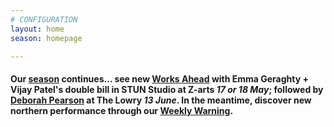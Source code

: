 ```yaml
---
# CONFIGURATION
layout: home
season: homepage

---
```

#### Our [season](/current/2018-springsummer) continues… see new [Works Ahead](/current/2018-worksahead) with Emma Geraghty + Vijay Patel's double bill in STUN Studio at Z-arts *17 or 18 May*; followed by [Deborah Pearson](/current/2018-springsummer/pearson) at The Lowry *13 June*. In the meantime, discover new northern performance through our <a href="http://wordofwarning.posthaven.com" target="_blank">Weekly Warning</a>.
